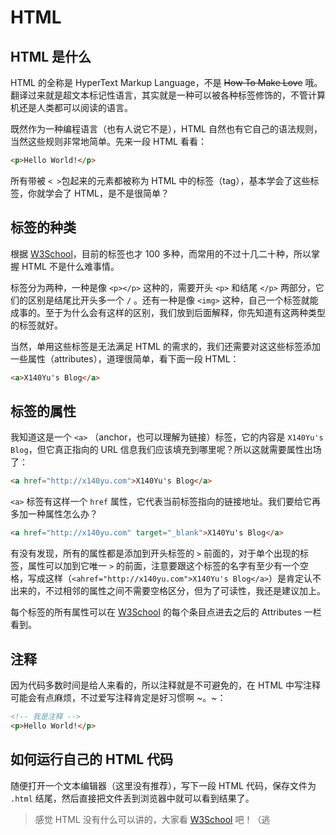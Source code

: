 # HTML

## HTML 是什么

HTML 的全称是 HyperText Markup Language，不是 ~~How To Make Love~~ 哦。翻译过来就是超文本标记性语言，其实就是一种可以被各种标签修饰的，不管计算机还是人类都可以阅读的语言。

既然作为一种编程语言（也有人说它不是），HTML 自然也有它自己的语法规则，当然这些规则非常地简单。先来一段 HTML 看看：

```html
<p>Hello World!</p>
```

所有带被 `< >`包起来的元素都被称为 HTML 中的标签（tag），基本学会了这些标签，你就学会了 HTML，是不是很简单？

## 标签的种类

根据 [W3School](http://www.w3schools.com/tags/)，目前的标签也才 100 多种，而常用的不过十几二十种，所以掌握 HTML 不是什么难事情。

标签分为两种，一种是像 `<p></p>` 这种的，需要开头 `<p>` 和结尾 `</p>` 两部分，它们的区别是结尾比开头多一个 `/` 。还有一种是像 `<img>` 这种，自己一个标签就能成事的。至于为什么会有这样的区别，我们放到后面解释，你先知道有这两种类型的标签就好。

当然，单用这些标签是无法满足 HTML 的需求的，我们还需要对这这些标签添加一些属性（attributes），道理很简单，看下面一段 HTML：

```html
<a>X140Yu's Blog</a>
```

## 标签的属性

我知道这是一个 `<a>` （anchor，也可以理解为链接）标签，它的内容是 `X140Yu's Blog`，但它真正指向的 URL 信息我们应该填充到哪里呢？所以这就需要属性出场了：

```html
<a href="http://x140yu.com">X140Yu's Blog</a>
```

`<a>` 标签有这样一个 `href` 属性，它代表当前标签指向的链接地址。我们要给它再多加一种属性怎么办？

```html
<a href="http://x140yu.com" target="_blank">X140Yu's Blog</a>
```

有没有发现，所有的属性都是添加到开头标签的 `>` 前面的，对于单个出现的标签，属性可以加到它唯一 `>` 的前面，注意要跟这个标签的名字有至少有一个空格，写成这样（`<ahref="http://x140yu.com">X140Yu's Blog</a>`）是肯定认不出来的，不过相邻的属性之间不需要空格区分，但为了可读性，我还是建议加上。

每个标签的所有属性可以在 [W3School](http://www.w3schools.com/tags/) 的每个条目点进去之后的 Attributes 一栏看到。

## 注释

因为代码多数时间是给人来看的，所以注释就是不可避免的，在 HTML 中写注释可能会有点麻烦，不过爱写注释肯定是好习惯啊 ~。~：

```html
<!-- 我是注释 -->
<p>Hello World!</p>
```

## 如何运行自己的 HTML 代码

随便打开一个文本编辑器（这里没有推荐），写下一段 HTML 代码，保存文件为 `.html` 结尾，然后直接把文件丢到浏览器中就可以看到结果了。


>感觉 HTML 没有什么可以讲的，大家看 [W3School](http://www.w3schools.com/html/default.asp) 吧！（逃
